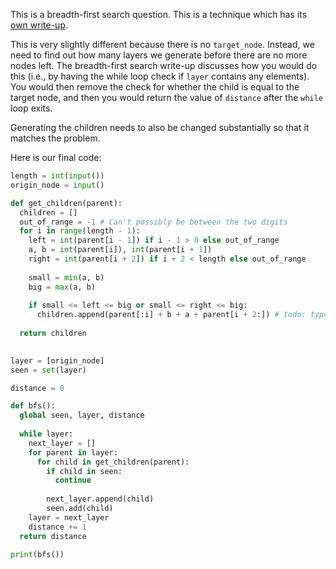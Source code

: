 This is a breadth-first search question. This is a technique which has its [own write-up](https://github.com/joker314/british-informatics-olympiad/blob/master/BFS.md).

This is very slightly different because there is no `target_node`. Instead, we need to find out how many layers we generate before there are no more nodes left. The breadth-first search write-up discusses how you would do this (i.e., by having the while loop check if `layer` contains any elements). You would then remove the check for whether the child is equal to the target node, and then you would return the value of `distance` after the `while` loop exits.

Generating the children needs to also be changed substantially so that it matches the problem.

Here is our final code:

```python
length = int(input())
origin_node = input()

def get_children(parent):
  children = []
  out_of_range = -1 # Can't possibly be between the two digits
  for i in range(length - 1):
    left = int(parent[i - 1]) if i - 1 > 0 else out_of_range
    a, b = int(parent[i]), int(parent[i + 1])
    right = int(parent[i + 2]) if i + 2 < length else out_of_range
    
    small = min(a, b)
    big = max(a, b)
    
    if small <= left <= big or small <= right <= big:
      children.append(parent[:i] + b + a + parent[i + 2:]) # todo: types
      
  return children
    

layer = [origin_node]
seen = set(layer)

distance = 0

def bfs():
  global seen, layer, distance
  
  while layer:
    next_layer = []
    for parent in layer:
      for child in get_children(parent):
        if child in seen:
          continue
        
        next_layer.append(child)
        seen.add(child)
    layer = next_layer
    distance += 1
  return distance

print(bfs())
```
